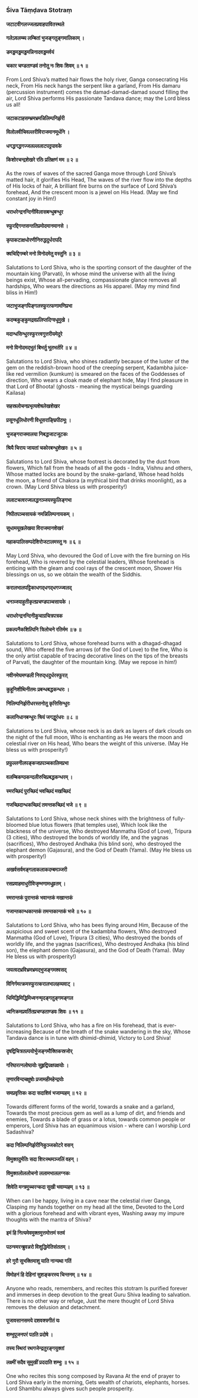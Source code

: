### Śiva Tāṃḍava Stotraṃ

#### जटाटवीगलज्जलप्रवाहपावितस्थले
#### गलेऽवलम्ब्य लम्बितां भुजङ्गतुङ्गमालिकाम् ।
#### डमड्डमड्डमड्डमन्निनादवड्डमर्वयं
#### चकार चण्डताण्डवं तनोतु नः शिवः शिवम् ॥ १ ॥

From Lord Shiva’s matted hair flows the holy river, Ganga consecrating His neck,
From His neck hangs the serpent like a garland,
From His damaru (percussion instrument) comes the damad-damad-damad sound filling the air,
Lord Shiva performs His passionate Tandava dance; may the Lord bless us all!

#### जटाकटाहसम्भ्रमभ्रमन्निलिम्पनिर्झरी
#### विलोलवीचिवल्लरीविराजमानमूर्धनि ।
#### धगद्धगद्धगज्जलल्ललाटपट्टपावके
#### किशोरचन्द्रशेखरे रतिः प्रतिक्षणं मम ॥ २ ॥

As the rows of waves of the sacred Ganga move through Lord Shiva’s matted hair, it glorifies His Head,
The waves of the river flow into the depths of His locks of hair,
A brilliant fire burns on the surface of Lord Shiva’s forehead,
And the crescent moon is a jewel on His Head.
(May we find constant joy in Him!)

#### धराधरेन्द्रनन्दिनीविलासबन्धुबन्धुर
#### स्फुरद्दिगन्तसन्ततिप्रमोदमानमानसे ।
#### कृपाकटाक्षधोरणीनिरुद्धदुर्धरापदि
#### क्वचिद्दिगम्बरे मनो विनोदमेतु वस्तुनि ॥ ३ ॥

Salutations to Lord Shiva, who is the sporting consort of the daughter of the mountain king (Parvati),
In whose mind the universe with all the living beings exist,
Whose all-pervading, compassionate glance removes all hardships,
Who wears the directions as His apparel.
(May my mind find bliss in Him!)

#### जटाभुजङ्गपिङ्गलस्फुरत्फणामणिप्रभा
#### कदम्बकुङ्कुमद्रवप्रलिप्तदिग्वधूमुखे ।
#### मदान्धसिन्धुरस्फुरत्त्वगुत्तरीयमेदुरे
#### मनो विनोदमद्‍भुतं बिभर्तु भूतभर्तरि ॥ ४ ॥

Salutations to Lord Shiva, who shines radiantly because of the luster of the gem on the reddish-brown hood of the creeping serpent, 
Kadambha juice-like red vermilion (kumkum) is smeared on the faces of the Goddesses of direction,
Who wears a cloak made of elephant hide,
May I find pleasure in that Lord of Bhoota! (ghosts - meaning the mystical beings guarding Kailasa)

#### सहस्रलोचनप्रभृत्यशेषलेखशेखर
#### प्रसूनधूलिधोरणी विधूसराङ्घ्रिपीठभूः ।
#### भुजङ्गराजमालया निबद्धजाटजूटकः
#### श्रियै चिराय जायतां चकोरबन्धुशेखरः ॥ ५ ॥

Salutations to Lord Shiva, whose footrest is decorated by the dust from flowers,
Which fall from the heads of all the gods - Indra, Vishnu and others,
Whose matted locks are bound by the snake-garland,
Whose head holds the moon, a friend of Chakora (a mythical bird that drinks moonlight), as a crown.
(May Lord Shiva bless us with prosperity!)

#### ललाटचत्वरज्वलद्धनञ्जयस्फुलिङ्गभा
#### निपीतपञ्चसायकं नमन्निलिम्पनायकम् ।
#### सुधामयूखलेखया विराजमानशेखरं
#### महाकपालिसम्पदेशिरोजटालमस्तु नः ॥ ६ ॥

May Lord Shiva, who devoured the God of Love with the fire burning on His forehead,
Who is revered by the celestial leaders,
Whose forehead is enticing with the gleam and cool rays of the crescent moon,
Shower His blessings on us, so we obtain the wealth of the Siddhis.

#### करालभालपट्टिकाधगद्‍धगद्‍धगज्ज्वलद्
#### धनञ्जयाहुतीकृतप्रचण्डपञ्चसायके ।
#### धराधरेन्द्रनन्दिनीकुचाग्रचित्रपत्रक
#### प्रकल्पनैकशिल्पिनि त्रिलोचने रतिर्मम ॥ ७ ॥

Salutations to Lord Shiva, whose forehead burns with a dhagad-dhagad sound,
Who offered the five arrows (of the God of Love) to the fire,
Who is the only artist capable of tracing decorative lines on the tips of the breasts of Parvati, the daughter of the mountain king.
(May we repose in him!)

#### नवीनमेघमण्डली निरुद्‍धदुर्धरस्फुरत्
#### कुहूनिशीथिनीतमः प्रबन्धबद्धकन्धरः ।
#### निलिम्पनिर्झरीधरस्तनोतु कृत्तिसिन्धुरः
#### कलानिधानबन्धुरः श्रियं जगद्धुरंधरः ॥ ८ ॥

Salutations to Lord Shiva, whose neck is as dark as layers of dark clouds on the night of the full moon,
Who is enchanting as He wears the moon and celestial river on His head,
Who bears the weight of this universe.
(May He bless us with prosperity!)

#### प्रफुल्लनीलपङ्कजप्रपञ्चकालिमप्रभा
#### वलम्बिकण्ठकन्दलीरुचिप्रबद्धकन्धरम् ।
#### स्मरच्छिदं पुरच्छिदं भवच्छिदं मखच्छिदं
#### गजच्छिदान्धकच्छिदं तमन्तकच्छिदं भजे ॥ ९ ॥

Salutations to Lord Shiva, whose neck shines with the brightness of fully-bloomed blue lotus flowers (that temples use),
Which look like the blackness of the universe,
Who destroyed Manmatha (God of Love), Tripura (3 cities),
Who destroyed the bonds of worldly life, and the yagnas (sacrifices),
Who destroyed Andhaka (his blind son), who destroyed the elephant demon (Gajasura), and the God of Death (Yama).
(May He bless us with prosperity!)

#### अखर्वसर्वमङ्गलाकलाकदम्बमञ्जरी
#### रसप्रवाहमाधुरीविजृम्भणामधुव्रतम् ।
#### स्मरान्तकं पुरान्तकं भवान्तकं मखान्तकं
#### गजान्तकान्धकान्तकं तमन्तकान्तकं भजे ॥ १० ॥

Salutations to Lord Shiva, who has bees flying around Him,
Because of the auspicious and sweet scent of the kadambha flowers,
Who destroyed Manmatha (God of Love), Tripura (3 cities),
Who destroyed the bonds of worldly life, and the yagnas (sacrifices),
Who destroyed Andhaka (his blind son), the elephant demon (Gajasura), and the God of Death (Yama).
(May He bless us with prosperity!)

#### जयत्वदभ्रविभ्रमभ्रमद्‍भुजङ्गमश्वसद्
#### विनिर्गमत्क्रमस्फुरत्करालभालहव्यवाट् ।
#### धिमिद्धिमिद्धिमिध्वनन्मृदङ्गतुङ्गमङ्गल
#### ध्वनिक्रमप्रवर्तितप्रचण्डताण्डवः शिवः ॥ ११ ॥

Salutations to Lord Shiva, who has a fire on His forehead, that is ever-increasing
Because of the breath of the snake wandering in the sky,
Whose Tandava dance is in tune with dhimid-dhimid,
Victory to Lord Shiva!

#### दृषद्विचित्रतल्पयोर्भुजङ्गमौक्तिकस्रजोर्
#### गरिष्ठरत्नलोष्ठयोः सुहृद्विपक्षपक्षयोः ।
#### तृणारविन्दचक्षुषोः प्रजामहीमहेन्द्रयोः
#### समप्रवृत्तिकः कदा सदाशिवं भजाम्यहम् ॥ १२ ॥

Towards different forms of the world, towards a snake and a garland,
Towards the most precious gem as well as a lump of dirt, and friends and enemies,
Towards a blade of grass or a lotus, towards common people or emperors,
Lord Shiva has an equanimous vision - where can I worship Lord Sadashiva?

#### कदा निलिम्पनिर्झरीनिकुञ्जकोटरे वसन्
#### विमुक्तदुर्मतिः सदा शिरःस्थमञ्जलिं वहन् ।
#### विमुक्तलोललोचनो ललामभाललग्नकः
#### शिवेति मन्त्रमुच्चरन्कदा सुखी भवाम्यहम् ॥ १३ ॥

When can I be happy, living in a cave near the celestial river Ganga,
Clasping my hands together on my head all the time,
Devoted to the Lord with a glorious forehead and with vibrant eyes,
Washing away my impure thoughts with the mantra of Shiva?

#### इमं हि नित्यमेवमुक्तमुत्तमोत्तमं स्तवं
#### पठन्स्मरन्ब्रुवन्नरो विशुद्धिमेतिसंततम् ।
#### हरे गुरौ सुभक्तिमाशु याति नान्यथा गतिं
#### विमोहनं हि देहिनां सुशङ्करस्य चिन्तनम् ॥ १४ ॥

Anyone who reads, remembers, and recites this stotram
Is purified forever and immerses in deep devotion to the great Guru Shiva leading to salvation.
There is no other way or refuge,
Just the mere thought of Lord Shiva removes the delusion and detachment.

#### पूजावसानसमये दशवक्त्रगीतं यः
#### शम्भुपूजनपरं पठति प्रदोषे ।
#### तस्य स्थिरां रथगजेन्द्रतुरङ्गयुक्तां
#### लक्ष्मीं सदैव सुमुखीं प्रददाति शम्भुः ॥ १५ ॥

One who recites this song composed by Ravana
At the end of prayer to Lord Shiva early in the morning,
Gets wealth of chariots, elephants, horses.
Lord Shambhu always gives such people prosperity.